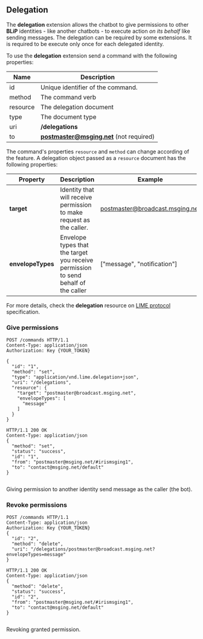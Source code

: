 ## Delegation

The **delegation** extension allows the chatbot to give permissions to other **BLiP** identities - like another chatbots - to execute action *on its behalf* like sending messages. The delegation can be required by some extensions. It is required to be execute only once for each delegated identity.

To use the **delegation** extension send a command with the following properties:

| Name | Description |
|---------------------------------|--------------|
| id    | Unique identifier of the command.   |
| method    | The command verb  |
| resource | The delegation document |
| type | The document type |
| uri    | **/delegations**   |
| to     | **postmaster@msging.net** (not required) |

The command's properties `resource` and `method` can change according of the feature.
A delegation object passed as a `resource` document has the following properties:

| Property     | Description                                                        | Example |
|--------------|--------------------------------------------------------------------|---------|
| **target** | Identity that will receive permission to make request as the caller. | postmaster@broadcast.msging.net |
| **envelopeTypes**   | Envelope types that the target you receive permission to send behalf of the caller  | ["message", "notification"] |

For more details, check the **delegation** resource on [LIME protocol](http://limeprotocol.org/resources.html#delegation) specification.

### Give permissions

```http
POST /commands HTTP/1.1
Content-Type: application/json
Authorization: Key {YOUR_TOKEN}

{  
  "id": "1",
  "method": "set",
  "type": "application/vnd.lime.delegation+json",
  "uri": "/delegations",
  "resource": {  
    "target": "postmaster@broadcast.msging.net",
    "envelopeTypes": [  
      "message"
    ]
  }
}
```
```http
HTTP/1.1 200 OK
Content-Type: application/json
{
  "method": "set",
  "status": "success",
  "id": "1",
  "from": "postmaster@msging.net/#irismsging1",
  "to": "contact@msging.net/default"
}
```

```csharp
```

Giving permission to another identity send message as the caller (the bot).

### Revoke permissions
```http
POST /commands HTTP/1.1
Content-Type: application/json
Authorization: Key {YOUR_TOKEN}
{  
  "id": "2",
  "method": "delete",
  "uri": "/delegations/postmaster@broadcast.msging.net?envelopeTypes=message"
}
```

```http
HTTP/1.1 200 OK
Content-Type: application/json
{
  "method": "delete",
  "status": "success",
  "id": "2",
  "from": "postmaster@msging.net/#irismsging1",
  "to": "contact@msging.net/default"
}
```

```csharp
```

Revoking granted permission.